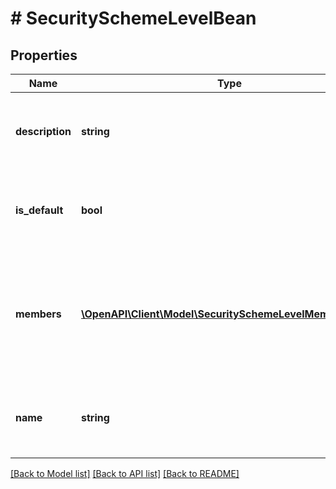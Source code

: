 # # SecuritySchemeLevelBean

## Properties

Name | Type | Description | Notes
------------ | ------------- | ------------- | -------------
**description** | **string** | The description of the issue security scheme level. | [optional]
**is_default** | **bool** | Specifies whether the level is the default level. False by default. | [optional]
**members** | [**\OpenAPI\Client\Model\SecuritySchemeLevelMemberBean[]**](SecuritySchemeLevelMemberBean.md) | The list of level members which should be added to the issue security scheme level. | [optional]
**name** | **string** | The name of the issue security scheme level. Must be unique. |

[[Back to Model list]](../../README.md#models) [[Back to API list]](../../README.md#endpoints) [[Back to README]](../../README.md)
